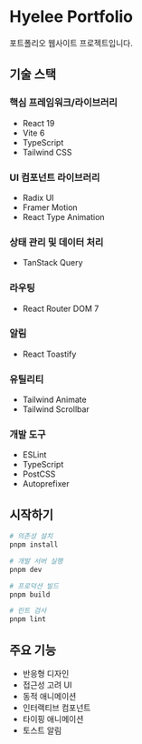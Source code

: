 # Hyelee Portfolio

포트폴리오 웹사이트 프로젝트입니다.

## 기술 스택

### 핵심 프레임워크/라이브러리
- React 19
- Vite 6
- TypeScript
- Tailwind CSS

### UI 컴포넌트 라이브러리
- Radix UI 
- Framer Motion 
- React Type Animation 

### 상태 관리 및 데이터 처리
- TanStack Query 

### 라우팅
- React Router DOM 7

### 알림
- React Toastify 

### 유틸리티
- Tailwind Animate 
- Tailwind Scrollbar 

### 개발 도구
- ESLint
- TypeScript
- PostCSS
- Autoprefixer

## 시작하기

```bash
# 의존성 설치
pnpm install

# 개발 서버 실행
pnpm dev

# 프로덕션 빌드
pnpm build

# 린트 검사
pnpm lint
```

## 주요 기능
- 반응형 디자인
- 접근성 고려 UI
- 동적 애니메이션
- 인터랙티브 컴포넌트
- 타이핑 애니메이션
- 토스트 알림
